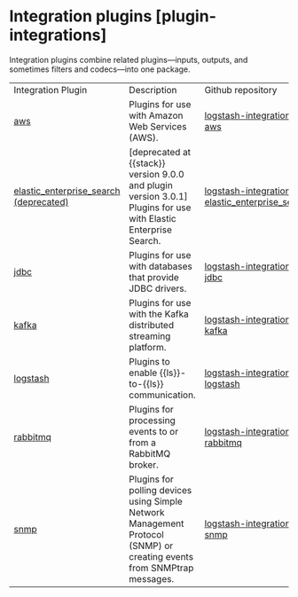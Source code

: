 # Integration plugins [plugin-integrations]

Integration plugins combine related plugins—​inputs, outputs, and sometimes filters and codecs—​into one package.

|     |     |     |
| --- | --- | --- |
| Integration Plugin | Description | Github repository |
| [aws](plugins-integrations-aws.md) | Plugins for use with Amazon Web Services (AWS). | [logstash-integration-aws](https://github.com/logstash-plugins/logstash-integration-aws) |
| [elastic_enterprise_search (deprecated) ](plugins-integrations-elastic_enterprise_search.md) | [deprecated at {{stack}} version 9.0.0 and plugin version 3.0.1] Plugins for use with Elastic Enterprise Search. | [logstash-integration-elastic_enterprise_search](https://github.com/logstash-plugins/logstash-integration-elastic_enterprise_search) |
| [jdbc](plugins-integrations-jdbc.md) | Plugins for use with databases that provide JDBC drivers. | [logstash-integration-jdbc](https://github.com/logstash-plugins/logstash-integration-jdbc) |
| [kafka](plugins-integrations-kafka.md) | Plugins for use with the Kafka distributed streaming platform. | [logstash-integration-kafka](https://github.com/logstash-plugins/logstash-integration-kafka) |
| [logstash](plugins-integrations-logstash.md) | Plugins to enable {{ls}}-to-{{ls}} communication. | [logstash-integration-logstash](https://github.com/logstash-plugins/logstash-integration-logstash) |
| [rabbitmq](plugins-integrations-rabbitmq.md) | Plugins for processing events to or from a RabbitMQ broker. | [logstash-integration-rabbitmq](https://github.com/logstash-plugins/logstash-integration-rabbitmq) |
| [snmp](plugins-integrations-snmp.md) | Plugins for polling devices using Simple Network Management Protocol (SNMP) or creating events from SNMPtrap messages. | [logstash-integration-snmp](https://github.com/logstash-plugins/logstash-integration-snmp) |








